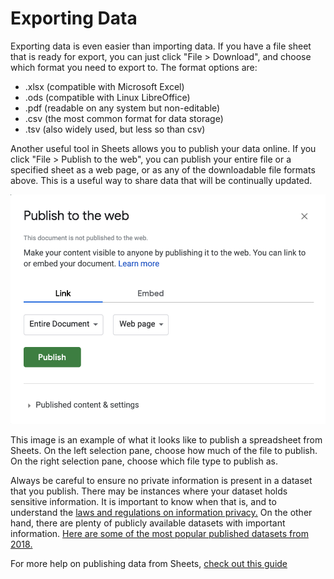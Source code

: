 <!-- Copyright (C)  Google, Runestone Interactive LLC
  This work is licensed under the Creative Commons Attribution-ShareAlike 4.0
  International License. To view a copy of this license, visit
  http://creativecommons.org/licenses/by-sa/4.0/. -->

Exporting Data
==============

Exporting data is even easier than importing data. If you have a file
sheet that is ready for export, you can just click "File \> Download",
and choose which format you need to export to. The format options are:

-   .xlsx (compatible with Microsoft Excel)
-   .ods (compatible with Linux LibreOffice)
-   .pdf (readable on any system but non-editable)
-   .csv (the most common format for data storage)
-   .tsv (also widely used, but less so than csv)

Another useful tool in Sheets allows you to publish your data online. If
you click "File \> Publish to the web", you can publish your entire file
or a specified sheet as a web page, or as any of the downloadable file
formats above. This is a useful way to share data that will be
continually updated.

![A screenshot of the pop-up box when publishing a spreadsheet from Google Sheets.](figures/publish_data.png)

This image is an example of what it looks like to publish a spreadsheet
from Sheets. On the left selection pane, choose how much of the file to
publish. On the right selection pane, choose which file type to publish
as.

Always be careful to ensure no private information is present in a
dataset that you publish. There may be instances where your dataset
holds sensitive information. It is important to know when that is, and
to understand the [laws and regulations on information
privacy.](https://en.wikipedia.org/wiki/Information_privacy) On the
other hand, there are plenty of publicly available datasets with
important information. [Here are some of the most popular published
datasets from 2018.](https://data.world/blog/top-10-datasets-2018/)

For more help on publishing data from Sheets, [check out this
guide](https://support.google.com/docs/answer/183965?co=GENIE.Platform%3DDesktop&hl=en)